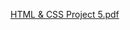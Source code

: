 
[HTML & CSS Project 5.pdf](https://github.com/Bino26/PW-Basics/files/11023281/HTML.CSS.Project.5.pdf)
